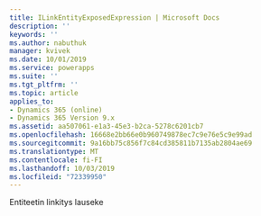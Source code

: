 ```yaml
---
title: ILinkEntityExposedExpression | Microsoft Docs
description: ''
keywords: ''
ms.author: nabuthuk
manager: kvivek
ms.date: 10/01/2019
ms.service: powerapps
ms.suite: ''
ms.tgt_pltfrm: ''
ms.topic: article
applies_to:
- Dynamics 365 (online)
- Dynamics 365 Version 9.x
ms.assetid: aa507061-e1a3-45e3-b2ca-5278c6201cb7
ms.openlocfilehash: 16668e2bb66e0b960749878ec7c9e76e5c9e99ad
ms.sourcegitcommit: 9a16bb75c856f7c84cd385811b7135ab2804ae69
ms.translationtype: MT
ms.contentlocale: fi-FI
ms.lasthandoff: 10/03/2019
ms.locfileid: "72339950"
---
```

Entiteetin linkitys lauseke
